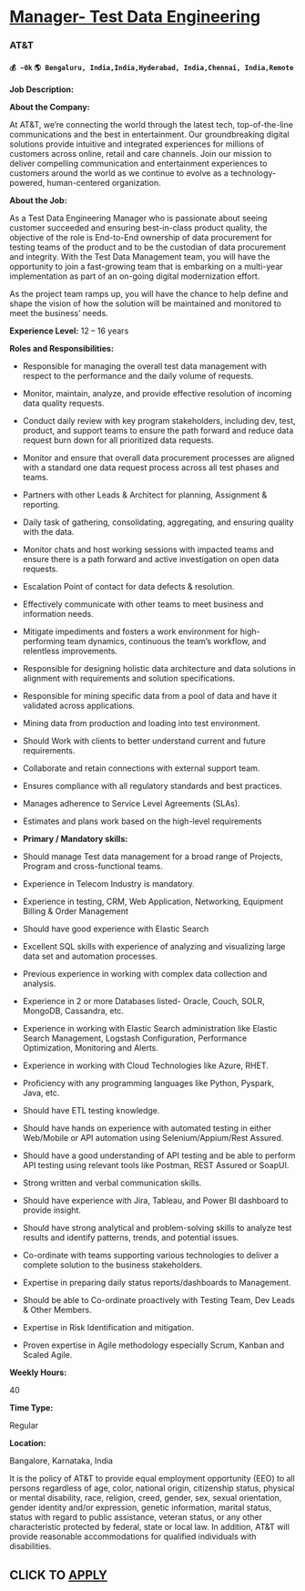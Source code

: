 # [Manager- Test Data Engineering](https://www.remotewlb.com/apply/manager-test-data-engineering)  
### AT&T  
#### `💰 ~0k` `🌎 Bengaluru, India,India,Hyderabad, India,Chennai, India,Remote`  

**Job Description:**

 **About the Company:**

At AT&T, we’re connecting the world through the latest tech, top-of-the-line communications and the best in entertainment. Our groundbreaking digital solutions provide intuitive and integrated experiences for millions of customers across online, retail and care channels. Join our mission to deliver compelling communication and entertainment experiences to customers around the world as we continue to evolve as a technology-powered, human-centered organization.

 **About the Job:**

As a Test Data Engineering Manager who is passionate about seeing customer succeeded and ensuring best-in-class product quality, the objective of the role is End-to-End ownership of data procurement for testing teams of the product and to be the custodian of data procurement and integrity. With the Test Data Management team, you will have the opportunity to join a fast-growing team that is embarking on a multi-year implementation as part of an on-going digital modernization effort.

As the project team ramps up, you will have the chance to help define and shape the vision of how the solution will be maintained and monitored to meet the business’ needs.

 **Experience Level:** 12 – 16 years

 **Roles and Responsibilities:**

  * Responsible for managing the overall test data management with respect to the performance and the daily volume of requests.
  * Monitor, maintain, analyze, and provide effective resolution of incoming data quality requests.
  * Conduct daily review with key program stakeholders, including dev, test, product, and support teams to ensure the path forward and reduce data request burn down for all prioritized data requests.
  * Monitor and ensure that overall data procurement processes are aligned with a standard one data request process across all test phases and teams.
  * Partners with other Leads & Architect for planning, Assignment & reporting.
  * Daily task of gathering, consolidating, aggregating, and ensuring quality with the data.
  * Monitor chats and host working sessions with impacted teams and ensure there is a path forward and active investigation on open data requests.
  * Escalation Point of contact for data defects & resolution.
  * Effectively communicate with other teams to meet business and information needs.
  * Mitigate impediments and fosters a work environment for high-performing team dynamics, continuous the team’s workflow, and relentless improvements.
  * Responsible for designing holistic data architecture and data solutions in alignment with requirements and solution specifications.
  * Responsible for mining specific data from a pool of data and have it validated across applications.
  * Mining data from production and loading into test environment.
  * Should Work with clients to better understand current and future requirements.
  * Collaborate and retain connections with external support team.
  * Ensures compliance with all regulatory standards and best practices.
  * Manages adherence to Service Level Agreements (SLAs).
  * Estimates and plans work based on the high-level requirements
  *  **Primary / Mandatory skills:**
  * Should manage Test data management for a broad range of Projects, Program and cross-functional teams.

  * Experience in Telecom Industry is mandatory.
  * Experience in testing, CRM, Web Application, Networking, Equipment Billing & Order Management
  * Should have good experience with Elastic Search
  * Excellent SQL skills with experience of analyzing and visualizing large data set and automation processes.
  * Previous experience in working with complex data collection and analysis.
  * Experience in 2 or more Databases listed- Oracle, Couch, SOLR, MongoDB, Cassandra, etc.
  * Experience in working with Elastic Search administration like Elastic Search Management, Logstash Configuration, Performance Optimization, Monitoring and Alerts.
  * Experience in working with Cloud Technologies like Azure, RHET.
  * Proficiency with any programming languages like Python, Pyspark, Java, etc.
  * Should have ETL testing knowledge.
  * Should have hands on experience with automated testing in either Web/Mobile or API automation using Selenium/Appium/Rest Assured.
  * Should have a good understanding of API testing and be able to perform API testing using relevant tools like Postman, REST Assured or SoapUI.
  * Strong written and verbal communication skills.
  * Should have experience with Jira, Tableau, and Power BI dashboard to provide insight.
  * Should have strong analytical and problem-solving skills to analyze test results and identify patterns, trends, and potential issues.
  * Co-ordinate with teams supporting various technologies to deliver a complete solution to the business stakeholders.
  * Expertise in preparing daily status reports/dashboards to Management.
  * Should be able to Co-ordinate proactively with Testing Team, Dev Leads & Other Members.
  * Expertise in Risk Identification and mitigation.
  * Proven expertise in Agile methodology especially Scrum, Kanban and Scaled Agile.

 **Weekly Hours:**

40

 **Time Type:**

Regular

 **Location:**

Bangalore, Karnataka, India

It is the policy of AT&T to provide equal employment opportunity (EEO) to all persons regardless of age, color, national origin, citizenship status, physical or mental disability, race, religion, creed, gender, sex, sexual orientation, gender identity and/or expression, genetic information, marital status, status with regard to public assistance, veteran status, or any other characteristic protected by federal, state or local law. In addition, AT&T will provide reasonable accommodations for qualified individuals with disabilities.

  
## CLICK TO [APPLY](https://www.remotewlb.com/apply/manager-test-data-engineering)

